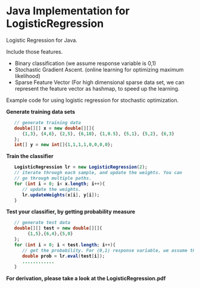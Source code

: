 Java Implementation for LogisticRegression 
==================

Logistic Regression for Java. 

Include those features. 
- Binary classification (we assume response variable is 0,1) 
- Stochastic Gradient Ascent.  (online learning for optimizing maximum likelihood)
- Sparse Feature Vector  (For high dimensional sparse data set, we can represent the feature vector as hashmap, to speed up the learning. 

Example code for using logistic regression for stochastic optimization. 

<b> Generate training data sets <b> 
``` java
   // generate training data
   double[][] x = new double[][]{
      {1,3}, {4,6}, {2,5}, {6,10}, {1,0.5}, {5,1}, {5,2}, {6,3}
   };
   int[] y = new int[]{1,1,1,1,0,0,0,0};
```

<b> Train the classifier <b> 
``` java
   LogisticRegression lr = new LogisticRegression(2);
   // iterate through each sample, and update the weights. You can 
   // go through multiple paths. 
   for (int i = 0; i< x.length; i++){
      // update the weights. 
      lr.updateWeights(x[i], y[i]);
   }
```


<b> Test your classifier, by getting probability measure <b>
``` java
   // generate test data
   double[][] test = new double[][]{ 
        {1,5},{6,4},{5,0}
   }; 
   for (int i = 0; i < test.length; i++){
      // get the probability. For (0,1) response variable, we assume this probability is for case "1"
      double prob = lr.eval(test[i]);  
      ............
   }
```
</code>


For derivation, please take a look at the LogisticRegression.pdf
